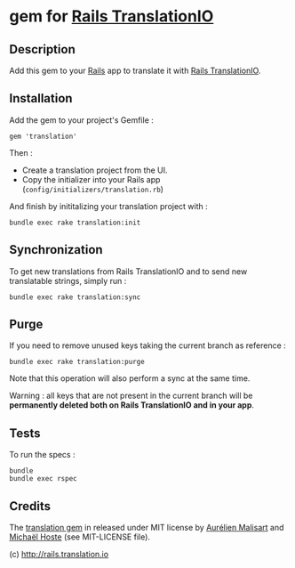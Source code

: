 # gem for [Rails TranslationIO](http://rails.translation.io)

## Description

Add this gem to your [Rails](http://rubyonrails.org) app to translate it with [Rails TranslationIO](http://rails.translation.io).

## Installation

Add the gem to your project's Gemfile :

    gem 'translation'

Then :

* Create a translation project from the UI.
* Copy the initializer into your Rails app (`config/initializers/translation.rb`)

And finish by inititalizing your translation project with :

    bundle exec rake translation:init

## Synchronization

To get new translations from Rails TranslationIO and to send new translatable strings, simply run :

    bundle exec rake translation:sync

## Purge

If you need to remove unused keys taking the current branch as reference :

    bundle exec rake translation:purge

Note that this operation will also perform a sync at the same time.

Warning : all keys that are not present in the current branch will be **permanently deleted both on Rails TranslationIO and in your app**.

## Tests

To run the specs :

    bundle
    bundle exec rspec

## Credits

The [translation gem](https://rubygems.org/gems/translation) in released under MIT license by [Aurélien Malisart](http://aurelien.malisart.be) and [Michaël Hoste](http://80limit.com) (see MIT-LICENSE
file).

(c) http://rails.translation.io
